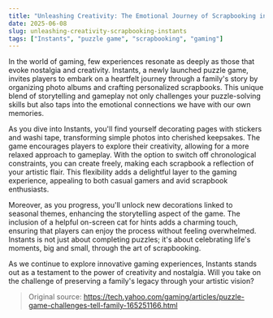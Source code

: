 ```yaml
---
title: "Unleashing Creativity: The Emotional Journey of Scrapbooking in Instants"
date: 2025-06-08
slug: unleashing-creativity-scrapbooking-instants
tags: ["Instants", "puzzle game", "scrapbooking", "gaming"]
---
```


In the world of gaming, few experiences resonate as deeply as those that evoke nostalgia and creativity. Instants, a newly launched puzzle game, invites players to embark on a heartfelt journey through a family's story by organizing photo albums and crafting personalized scrapbooks. This unique blend of storytelling and gameplay not only challenges your puzzle-solving skills but also taps into the emotional connections we have with our own memories.

As you dive into Instants, you'll find yourself decorating pages with stickers and washi tape, transforming simple photos into cherished keepsakes. The game encourages players to explore their creativity, allowing for a more relaxed approach to gameplay. With the option to switch off chronological constraints, you can create freely, making each scrapbook a reflection of your artistic flair. This flexibility adds a delightful layer to the gaming experience, appealing to both casual gamers and avid scrapbook enthusiasts.

Moreover, as you progress, you'll unlock new decorations linked to seasonal themes, enhancing the storytelling aspect of the game. The inclusion of a helpful on-screen cat for hints adds a charming touch, ensuring that players can enjoy the process without feeling overwhelmed. Instants is not just about completing puzzles; it's about celebrating life's moments, big and small, through the art of scrapbooking.

As we continue to explore innovative gaming experiences, Instants stands out as a testament to the power of creativity and nostalgia. Will you take on the challenge of preserving a family's legacy through your artistic vision?

> Original source: https://tech.yahoo.com/gaming/articles/puzzle-game-challenges-tell-family-165251166.html